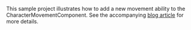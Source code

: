 This sample project illustrates how to add a new movement ability to the CharacterMovementComponent. See the accompanying [blog article](http://www.error454.com/2015/03/20/ue4/movement/replication) for more details.